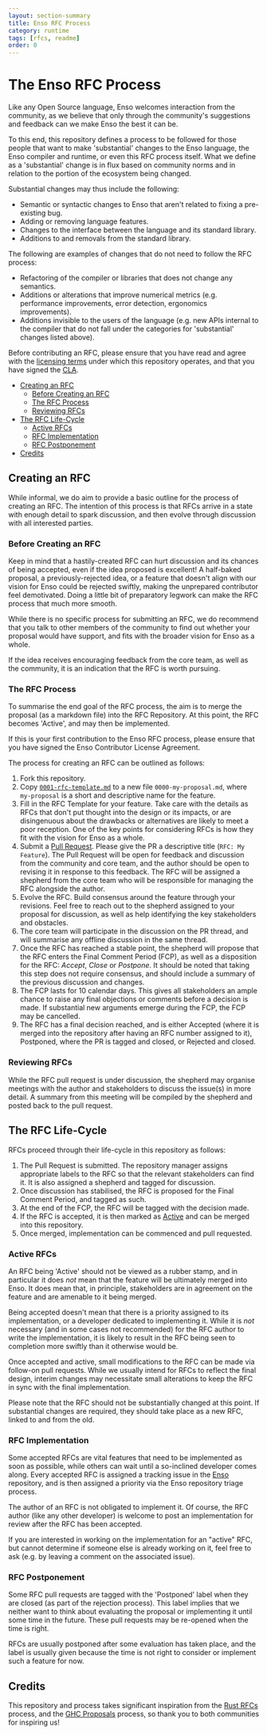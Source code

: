 ```yaml
---
layout: section-summary
title: Enso RFC Process
category: runtime
tags: [rfcs, readme]
order: 0
---
```


# The Enso RFC Process

Like any Open Source language, Enso welcomes interaction from the community, as
we believe that only through the community's suggestions and feedback can we
make Enso the best it can be.

To this end, this repository defines a process to be followed for those people
that want to make 'substantial' changes to the Enso language, the Enso compiler
and runtime, or even this RFC process itself. What we define as a 'substantial'
change is in flux based on community norms and in relation to the portion of the
ecosystem being changed.

Substantial changes may thus include the following:

- Semantic or syntactic changes to Enso that aren't related to fixing a
  pre-existing bug.
- Adding or removing language features.
- Changes to the interface between the language and its standard library.
- Additions to and removals from the standard library.

The following are examples of changes that do not need to follow the RFC
process:

- Refactoring of the compiler or libraries that does not change any semantics.
- Additions or alterations that improve numerical metrics (e.g. performance
  improvements, error detection, ergonomics improvements).
- Additions invisible to the users of the language (e.g. new APIs internal to
  the compiler that do not fall under the categories for 'substantial' changes
  listed above).

Before contributing an RFC, please ensure that you have read and agree with the
[licensing terms](#../../LICENSE) under which this repository operates, and that
you have signed the [CLA](../CONTRIBUTING.md#the-contributor-license-agreement).

<!-- MarkdownTOC levels="2,3" autolink="true" -->

- [Creating an RFC](#creating-an-rfc)
  - [Before Creating an RFC](#before-creating-an-rfc)
  - [The RFC Process](#the-rfc-process)
  - [Reviewing RFCs](#reviewing-rfcs)
- [The RFC Life-Cycle](#the-rfc-life-cycle)
  - [Active RFCs](#active-rfcs)
  - [RFC Implementation](#rfc-implementation)
  - [RFC Postponement](#rfc-postponement)
- [Credits](#credits)

<!-- /MarkdownTOC -->

## Creating an RFC

While informal, we do aim to provide a basic outline for the process of creating
an RFC. The intention of this process is that RFCs arrive in a state with enough
detail to spark discussion, and then evolve through discussion with all
interested parties.

### Before Creating an RFC

Keep in mind that a hastily-created RFC can hurt discussion and its chances of
being accepted, even if the idea proposed is excellent! A half-baked proposal, a
previously-rejected idea, or a feature that doesn't align with our vision for
Enso could be rejected swiftly, making the unprepared contributor feel
demotivated. Doing a little bit of preparatory legwork can make the RFC process
that much more smooth.

While there is no specific process for submitting an RFC, we do recommend that
you talk to other members of the community to find out whether your proposal
would have support, and fits with the broader vision for Enso as a whole.

If the idea receives encouraging feedback from the core team, as well as the
community, it is an indication that the RFC is worth pursuing.

### The RFC Process

To summarise the end goal of the RFC process, the aim is to merge the proposal
(as a markdown file) into the RFC Repository. At this point, the RFC becomes
'Active', and may then be implemented.

If this is your first contribution to the Enso RFC process, please ensure that
you have signed the Enso Contributor License Agreement.

The process for creating an RFC can be outlined as follows:

1. Fork this repository.
2. Copy [`0001-rfc-template.md`](./0001-rfc-template.md) to a new file
   `0000-my-proposal.md`, where `my-proposal` is a short and descriptive name
   for the feature.
3. Fill in the RFC Template for your feature. Take care with the details as RFCs
   that don't put thought into the design or its impacts, or are disingenuous
   about the drawbacks or alternatives are likely to meet a poor reception. One
   of the key points for considering RFCs is how they fit with the vision for
   Enso as a whole.
4. Submit a [Pull Request](https://github.com/enso-org/enso/pulls). Please give
   the PR a descriptive title (`RFC: My Feature`). The Pull Request will be open
   for feedback and discussion from the community and core team, and the author
   should be open to revising it in response to this feedback. The RFC will be
   assigned a shepherd from the core team who will be responsible for managing
   the RFC alongside the author.
5. Evolve the RFC. Build consensus around the feature through your revisions.
   Feel free to reach out to the shepherd assigned to your proposal for
   discussion, as well as help identifying the key stakeholders and obstacles.
6. The core team will participate in the discussion on the PR thread, and will
   summarise any offline discussion in the same thread.
7. Once the RFC has reached a stable point, the shepherd will propose that the
   RFC enters the Final Comment Period (FCP), as well as a disposition for the
   RFC: _Accept_, _Close_ or _Postpone_. It should be noted that taking this
   step does not require consensus, and should include a summary of the previous
   discussion and changes.
8. The FCP lasts for 10 calendar days. This gives all stakeholders an ample
   chance to raise any final objections or comments before a decision is made.
   If substantial new arguments emerge during the FCP, the FCP may be cancelled.
9. The RFC has a final decision reached, and is either Accepted (where it is
   merged into the repository after having an RFC number assigned to it),
   Postponed, where the PR is tagged and closed, or Rejected and closed.

### Reviewing RFCs

While the RFC pull request is under discussion, the shepherd may organise
meetings with the author and stakeholders to discuss the issue(s) in more
detail. A summary from this meeting will be compiled by the shepherd and posted
back to the pull request.

## The RFC Life-Cycle

RFCs proceed through their life-cycle in this repository as follows:

1. The Pull Request is submitted. The repository manager assigns appropriate
   labels to the RFC so that the relevant stakeholders can find it. It is also
   assigned a shepherd and tagged for discussion.
2. Once discussion has stabilised, the RFC is proposed for the Final Comment
   Period, and tagged as such.
3. At the end of the FCP, the RFC will be tagged with the decision made.
4. If the RFC is accepted, it is then marked as [Active](#active-rfcs) and can
   be merged into this repository.
5. Once merged, implementation can be commenced and pull requested.

### Active RFCs

An RFC being 'Active' should not be viewed as a rubber stamp, and in particular
it does _not_ mean that the feature will be ultimately merged into Enso. It does
mean that, in principle, stakeholders are in agreement on the feature and are
amenable to it being merged.

Being accepted doesn't mean that there is a priority assigned to its
implementation, or a developer dedicated to implementing it. While it is _not_
necessary (and in some cases not recommended) for the RFC author to write the
implementation, it is likely to result in the RFC being seen to completion more
swiftly than it otherwise would be.

Once accepted and active, small modifications to the RFC can be made via
follow-on pull requests. While we usually intend for RFCs to reflect the final
design, interim changes may necessitate small alterations to keep the RFC in
sync with the final implementation.

Please note that the RFC should not be substantially changed at this point. If
substantial changes are required, they should take place as a new RFC, linked to
and from the old.

### RFC Implementation

Some accepted RFCs are vital features that need to be implemented as soon as
possible, while others can wait until a so-inclined developer comes along. Every
accepted RFC is assigned a tracking issue in the
[Enso](https://github.com/enso-org/enso/) repository, and is then assigned a
priority via the Enso repository triage process.

The author of an RFC is not obligated to implement it. Of course, the RFC author
(like any other developer) is welcome to post an implementation for review after
the RFC has been accepted.

If you are interested in working on the implementation for an "active" RFC, but
cannot determine if someone else is already working on it, feel free to ask
(e.g. by leaving a comment on the associated issue).

### RFC Postponement

Some RFC pull requests are tagged with the 'Postponed' label when they are
closed (as part of the rejection process). This label implies that we neither
want to think about evaluating the proposal or implementing it until some time
in the future. These pull requests may be re-opened when the time is right.

RFCs are usually postponed after some evaluation has taken place, and the label
is usually given because the time is not right to consider or implement such a
feature for now.

## Credits

This repository and process takes significant inspiration from the
[Rust RFCs](https://github.com/rust-lang/rfcs) process, and the
[GHC Proposals](https://github.com/ghc-proposals/ghc-proposals) process, so
thank you to both communities for inspiring us!
